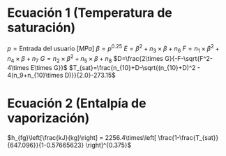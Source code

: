 # Ecuación 1 (Temperatura de saturación)
$p = \text{Entrada del usuario } [MPa]$
$\beta = p^{0.25}$
$E = \beta^2 + n_3\times\beta + n_6$
$F = n_1\times\beta^2+n_4\times\beta+n_7$
$G = n_2\times\beta^2+n_5\times\beta+n_8$
$D=\frac{2\times G}{-F-\sqrt{F^2-4\times E\times G}}$
$T_{sat}=\frac{n_{10}+D-\sqrt{(n_{10}+D)^2 - 4(n_9+n_{10}\times D)}}{2.0}-273.15$

# Ecuación 2 (Entalpía de vaporización)
$h_{fg}\left[\frac{kJ}{kg}\right] = 2256.4\times\left[ \frac{1-\frac{T_{sat}}{647.096}}{1-0.57665623} \right]^{0.375}$